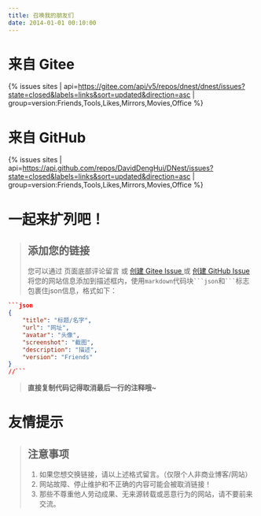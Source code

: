 ```yaml
---
title: 召唤我的朋友们
date: 2014-01-01 00:10:00
---
```


# 来自 Gitee
[<i class="fa-brands fa-square-git fa-bounce fa-2xl"></i>](https://gitee.com/dnest/denst/issues)

{% issues sites | api=https://gitee.com/api/v5/repos/dnest/dnest/issues?state=closed&labels=links&sort=updated&direction=asc | group=version:Friends,Tools,Likes,Mirrors,Movies,Office %}

# 来自 GitHub
[<i class="fa-brands fa-square-github fa-bounce fa-2xl"></i>](https://github.com/DavidDengHui/DNest/issues)

{% issues sites | api=https://api.github.com/repos/DavidDengHui/DNest/issues?state=closed&labels=links&sort=updated&direction=asc | group=version:Friends,Tools,Likes,Mirrors,Movies,Office %}

# 一起来扩列吧！

> ## 添加您的链接
> 您可以通过 页面底部评论留言 或 [创建 Gitee Issue <i class="fa-regular fa-code-branch"></i>](https://gitee.com/dnest/dnest/issues/new) 或 [创建 GitHub Issue <i class="fa-regular fa-code-compare"></i>](https://github.com/DavidDengHui/DNest/issues/new) 将您的网站信息添加到描述框内，使用`markdown`代码块` ```json `和` ``` `标志包裹住json信息，格式如下：

```json
```json
{
    "title": "标题/名字",
    "url": "网址",
    "avatar": "头像",
    "screenshot": "截图",
    "description": "描述",
    "version": "Friends"
}
//```
```

> <i class="fa-solid fa fa-3x fa-quote-left fa-pull-left"></i> **直接复制代码记得取消最后一行的注释哦~**

# 友情提示

> ## 注意事项
> 1. 如果您想交换链接，请以上述格式留言。（仅限个人非商业博客/网站）
> 2. <i class="fa-solid fa-exclamation-triangle"></i>网站故障、停止维护和不正确的内容可能会被取消链接！
> 3. 那些不尊重他人劳动成果、无来源转载或恶意行为的网站，请不要前来交流。
